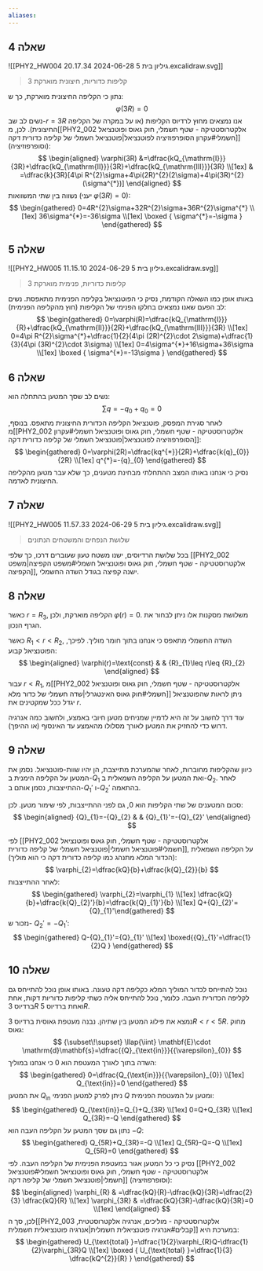 ```yaml
---
aliases:
---
```

## שאלה 4
![[PHY2_HW004 גיליון בית 5 2024-06-28 20.17.34.excalidraw.svg]]
>3 קליפות כדוריות, חיצונית מוארקת

נתון כי הקליפה החיצונית מוארקת, כך ש:
$$
\varphi(3R)=0
$$
נשים לב שב-$r=3R$ אנו נמצאים מחוץ לרדיוס הקליפות (או על במקרה של הקליפה החיצונית). לכן, מ[[PHY2_002 אלקטרוסטטיקה - שטף חשמלי, חוק גאוס ופוטנציאל חשמלי#עקרון הסופרפוזיציה לפוטנציאל|פוטנציאל חשמלי של קליפה כדורית דקה]] (וסופרפוזיציה):
$$
\begin{aligned}
\varphi(3R) &=\dfrac{kQ_{\mathrm{I}}}{3R}+\dfrac{kQ_{\mathrm{II}}}{3R}+\dfrac{kQ_{\mathrm{III}}}{3R}  \\[1ex]
 & =\dfrac{k}{3R}[4\pi R^{2}\sigma+4\pi(2R)^{2}(2\sigma)+4\pi(3R)^{2}(\sigma^{*})]
\end{aligned}
$$
נשווה בין שתי המשוואות (יעני $\varphi(3R)=0$):
$$
\begin{gathered}
0=4R^{2}\sigma+32R^{2}\sigma+36R^{2}\sigma^{*} \\[1ex]
36\sigma^{*}=-36\sigma \\[1ex]
\boxed {
\sigma^{*}=-\sigma
 }
\end{gathered}
$$

## שאלה 5
![[PHY2_HW005 גיליון בית 5 2024-06-29 11.15.10.excalidraw.svg]]
>3 קליפות כדוריות, פנימית מוארקת

באותו אופן כמו השאלה הקודמת, נסיק כי הפוטנציאל בקליפה הפנימית מתאפסת. נשים לב הפעם שאנו נמצאים בחלקו הפנימי של הקליפות (חוץ מהקליפה הפנימית):
$$
\begin{gathered}
0=\varphi(R)=\dfrac{kQ_{\mathrm{I}}}{R}+\dfrac{kQ_{\mathrm{II}}}{2R}+\dfrac{kQ_{\mathrm{III}}}{3R} \\[1ex]
0=4\pi R^{2}\sigma^{*}+\dfrac{1}{2}(4\pi (2R)^{2}\cdot 2\sigma)+\dfrac{1}{3}(4\pi (3R)^{2}\cdot 3\sigma) \\[1ex]
0=4\sigma^{*}+16\sigma+36\sigma \\[1ex]
\boxed {
\sigma^{*}=-13\sigma
 }
\end{gathered}
$$

## שאלה 6
נשים לב שסך המטען בהתחלה הוא:
$$
\sum q=-{q}_{0}+{q}_{0}=0
$$
לאחר סגירת המפסק, פוטנציאל הקליפה הכדורית החיצונית מתאפס. בנוסף, מ[[PHY2_002 אלקטרוסטטיקה - שטף חשמלי, חוק גאוס ופוטנציאל חשמלי#עקרון הסופרפוזיציה לפוטנציאל|פוטנציאל חשמלי של קליפה כדורית דקה]]:
$$
\begin{gathered}
0=\varphi(2R)=\dfrac{kq^{*}}{2R}+\dfrac{k{q}_{0}}{2R} \\[1ex]
q^{*}=-{q}_{0}
\end{gathered}
$$
נסיק כי אנחנו באותו המצב ההתחלתי מבחינת מטענים, כך שלא עבר מטען מהקליפה החיצונית לאדמה.

## שאלה 7
![[PHY2_HW005 גיליון בית 5 2024-06-29 11.57.33.excalidraw.svg]]
>שלושת הנפחים והמשטחים הנתונים

בכל שלושת הרדיוסים, ישנו משטח טעון שעוברים דרכו, כך שלפי [[PHY2_002 אלקטרוסטטיקה - שטף חשמלי, חוק גאוס ופוטנציאל חשמלי#משפט הקפיצה|משפט הקפיצה]], ישנה קפיצה בגודל השדה החשמלי.


## שאלה 8
כאשר $r={R}_{3}$, הקליפה מוארקת, ולכן $\varphi(r)=0$. משלושת מסקנות אלו ניתן לבחור את הגרף הנכון.

כאשר ${R}_{1}<r<{R}_{2}$, השדה החשמלי מתאפס כי אנחנו בתוך חומר מוליך. לפיכך, הפוטנציאל קבוע:
$$
\begin{aligned}
\varphi(r)=\text{const}  &  & {R}_{1}\leq  r\leq  {R}_{2}
\end{aligned}
$$
עבור $r<{R}_{1}$, מ[[PHY2_002 אלקטרוסטטיקה - שטף חשמלי, חוק גאוס ופוטנציאל חשמלי#חוק גאוס האינטגרלי|שדה חשמלי של כדור מלא]] ניתן לראות שהפוטנציאל יגדל ככל שמקטינים את $r$.

עוד דרך לחשוב על זה היא לדמיין שמניחים מטען חיובי באמצע, ולחשוב כמה אנרגיה דרוש כדי להחזיק את המטען לאורך מסלולו מהאמצע עד האינסוף (או ההיפך).

## שאלה 9
כיוון שהקליפות מחוברות, לאחר שהמערכת מתייצבת, הן יהיו שוות-פוטנציאל.
נסמן את המטען על הקליפה הימנית ב-${Q}_{1}$ ואת המטען על הקליפה השמאלית ב-${Q}_{2}$. לאחר ההתייצבות, נסמן אותם ב-${Q}_{1}'$ ו-${Q}_{2}'$ בהתאמה.

סכום המטענים של שתי הקליפות הוא $0$, גם לפני ההתייצבות, לפי שימור מטען. לכן:
$$
\begin{aligned}
{Q}_{1}=-{Q}_{2} &  & {Q}_{1}'=-{Q}_{2}'
\end{aligned}
$$

לפי [[PHY2_002 אלקטרוסטטיקה - שטף חשמלי, חוק גאוס ופוטנציאל חשמלי#פוטנציאל חשמלי|פוטנציאל חשמלי של קליפה כדורית]], על הקליפה השמאלית (הכדור המלא מתנהג כמו קליפה כדורית דקה כי הוא מוליך): 
$$
\varphi_{2}=\dfrac{kQ}{b}+\dfrac{k{Q}_{2}}{b}
$$
לאחר ההתייצבות:
$$
\begin{gathered}
\varphi_{2}=\varphi_{1} \\[1ex]
\dfrac{kQ}{b}+\dfrac{k{Q}_{2}'}{b}=\dfrac{k{Q}_{1}'}{b}  \\[1ex]
Q+{Q}_{2}'={Q}_{1}'\end{gathered}
$$
נזכור ש- ${Q}_{2}'=-{Q}_{1}'$:
$$
\begin{gathered}
Q-{Q}_{1}'={Q}_{1}' \\[1ex]
\boxed{{Q}_{1}'=\dfrac{1}{2}Q }
\end{gathered}
$$

## שאלה 10
נוכל להתייחס לכדור המוליך המלא כקליפה דקה טעונה.
באותו אופן נוכל להתייחס גם לקליפה הכדורית העבה. כלומר, נוכל להתייחס אליה כשתי קליפות כדוריות דקות, אחת ברדיוס $3R$ ואחת ברדיוס $5R$.

נמצא את פילוג המטען בין שתיהן. נבנה מעטפת גאוסית ברדיוס $3R<r<5R$. מחוק גאוס:
$$
{\subset\!\supset} \llap{\iint} \mathbf{E}\cdot \mathrm{d}\mathbf{s}=\dfrac{{Q}_{\text{in}}}{{\varepsilon}_{0}}
$$
השדה בתוך לאורך המעטפת הוא $0$ כי אנחנו במוליך:
$$
\begin{gathered}
0=\dfrac{Q_{\text{in}}}{{\varepsilon}_{0}} \\[1ex]
Q_{\text{in}}=0
\end{gathered}
$$
את המטען $Q_{\text{in}}$ ניתן לפרק למטען הפנימי $Q$ ומטען על המעטפת הפנימית:
$$
\begin{gathered}
Q_{\text{in}}=Q_{}+Q_{3R} \\[1ex]
0=Q+Q_{3R} \\[1ex]
Q_{3R}=-Q
\end{gathered}
$$
נתון גם שסך המטען על הקליפה העבה הוא $-Q$:
$$
\begin{gathered}
Q_{5R}+Q_{3R}=-Q \\[1ex]
Q_{5R}-Q=-Q \\[1ex]
Q_{5R}=0
\end{gathered}
$$
נסיק כי כל המטען אגור במעטפת הפנימית של הקליפה העבה.
לפי [[PHY2_002 אלקטרוסטטיקה - שטף חשמלי, חוק גאוס ופוטנציאל חשמלי#פוטנציאל חשמלי|פוטנציאל חשמלי של קליפה דקה]] (וסופרפוזיציה):
$$
\begin{aligned}
\varphi_{R} & =\dfrac{kQ}{R}-\dfrac{kQ}{3R}=\dfrac{2}{3} \dfrac{kQ}{R} \\[1ex]
\varphi_{3R} & =\dfrac{kQ}{3R}-\dfrac{kQ}{3R}=0 \\[1ex]
\end{aligned}
$$
לכן, סך ה[[PHY2_003 אלקטרוסטטיקה - מוליכים, אנרגיה אלקטרוסטטית, קבלים#אנרגיה פוטנציאלית חשמלית|אנרגיה פוטנציאלית חשמלית]] במערכת היא:
$$
\begin{gathered}
U_{\text{total} }=\dfrac{1}{2}\varphi_{R}Q-\dfrac{1}{2}\varphi_{3R}Q \\[1ex]
\boxed {
U_{\text{total} }=\dfrac{1}{3}  \dfrac{kQ^{2}}{R}
 }
\end{gathered}
$$